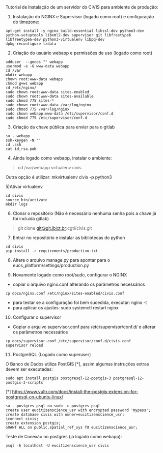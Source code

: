 Tutorial de Instalação de um servidor do CIVIS para ambiente de produção:

1) Instalação do NGINX e Supervisor (logado como root) e configuração do timezone:

````
apt-get install -y nginx build-essential libssl-dev python3-dev python-setuptools libxml2-dev supervisor git libfreetype6 libfreetype6-dev python3-virtualenv libpq-dev
dpkg-reconfigure tzdata
````

2) Criação do usuário webapp e permissões de uso (logado como root)

````
adduser  --gecos "" webapp
usermod -a -G www-data webapp
cd /var
mkdir webapp
chown root:www-data webapp
chmod g+ws webapp
cd /etc/nginx/
sudo chown root:www-data sites-enabled
sudo chown root:www-data sites-available
sudo chmod 775 sites-*
sudo chown root:www-data /var/log/nginx
sudo chmod 775 /var/log/nginx
sudo chown webapp:www-data /etc/supervisor/conf.d
sudo chmod 775 /etc/supervisor/conf.d
````

3) Criação da chave pública para enviar para o gitlab

````
su - webapp
ssh-keygen -N ''
cd .ssh
cat id_rsa.pub
````

4) Ainda logado como webapp, instalar o ambiente:

> cd /var/webapp
> virtualenv civis

Outra opção é utilizar: mkvirtualenv civis -p python3

5)Ativar virtualenv
```
cd civis
source bin/activate
mkdir logs
```

6) Clonar o repositório (Não é necessário nenhuma senha pois a chave já foi incluida gitlab)
> git clone  git@git.ibict.br:cgti/civis.git

7) Entrar no repositório e instalar as bibliotecas do python

```
cd civis
pip install -r requirements/production.txt
```

8) Altere o arquivo manage.py para apontar para o eucs_platform/settings/production.py

9) Novamente logado como root/sudo, configurar o NGINX

* copiar o arquivo nginx.conf alterando os parâmetros necessários

```
cp docs/nginx.conf /etc/nginx/sites-enabled/civis.conf
```

* para testar se a configuração foi bem sucedida, executar: nginx -t 
* para aplicar os ajustes: sudo systemctl restart nginx

10) Configurar o supervisor

* Copiar o arquivo supervisor.conf para /etc/supervisor/conf.d/ e alterar os parâmetros necessários

```
cp docs/supervisor.conf /etc/supervisor/conf.d/civis.conf
supervisor reload  
```

11) PostgreSQL (Logado como superuser)
 
O Banco de Dados utiliza PostGIS [*], assim algumas instruções extras devem ser executadas: 

```
sudo apt install postgis postgresql-12-postgis-3 postgresql-12-postgis-3-scripts
```
[*] https://www.vultr.com/docs/install-the-postgis-extension-for-postgresql-on-ubuntu-linux/

```
su - postgres psql ou sudo -u postgres psql
create user eucitizenscience_usr with encrypted password 'mypass';
create database civis with owner=eucitizenscience_usr;
\connect civis;
create extension postgis;
GRANT ALL on public.spatial_ref_sys TO eucitizenscience_usr;
```

Teste de Conexão no postgres (já logado como webapp):

```
psql -h localhost -U eucitizenscience_usr civis
```

